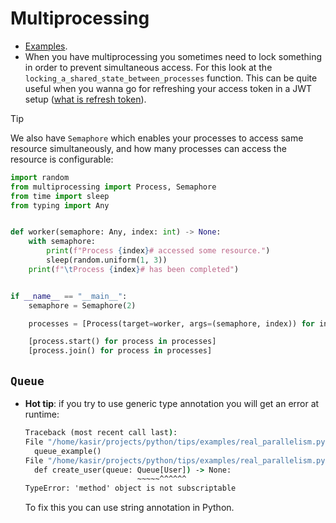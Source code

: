 # Multiprocessing

- [Examples](./examples/real_parallelism.py).
- When you have multiprocessing you sometimes need to lock something in order to prevent simultaneous access. For this look at the `locking_a_shared_state_between_processes` function. This can be quite useful when you wanna go for refreshing your access token in a JWT setup ([what is refresh token](https://auth0.com/blog/refresh-tokens-what-are-they-and-when-to-use-them/)).

> [!TIP]
>
> We also have `Semaphore` which enables your processes to access same resource simultaneously, and how many processes can access the resource is configurable:
>
> ```py
> import random
> from multiprocessing import Process, Semaphore
> from time import sleep
> from typing import Any
>
>
> def worker(semaphore: Any, index: int) -> None:
>     with semaphore:
>         print(f"Process {index}# accessed some resource.")
>         sleep(random.uniform(1, 3))
>     print(f"\tProcess {index}# has been completed")
>
>
> if __name__ == "__main__":
>     semaphore = Semaphore(2)
>
>     processes = [Process(target=worker, args=(semaphore, index)) for index in range(6)]
>
>     [process.start() for process in processes]
>     [process.join() for process in processes]
> ```

## `Queue`

- **Hot tip**: if you try to use generic type annotation you will get an error at runtime:

  ```cmd
  Traceback (most recent call last):
  File "/home/kasir/projects/python/tips/examples/real_parallelism.py", line 81, in <module>
    queue_example()
  File "/home/kasir/projects/python/tips/examples/real_parallelism.py", line 61, in queue_example
    def create_user(queue: Queue[User]) -> None:
                           ~~~~~^^^^^^
  TypeError: 'method' object is not subscriptable
  ```

  To fix this you can use string annotation in Python.
